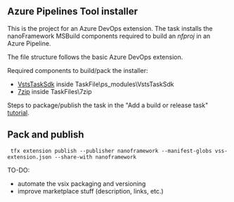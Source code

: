## Azure Pipelines Tool installer

This is the project for an Azure DevOps extension. The task installs the nanoFramework MSBuild components required to build an _nfproj_ in an Azure Pipeline.

The file structure follows the basic Azure DevOps extension.

Required components to build/pack the installer:
- [VstsTaskSdk](https://github.com/Microsoft/azure-pipelines-task-lib/tree/master/powershell) inside TaskFile\ps_modules\VstsTaskSdk
- [7zip](https://www.npmjs.com/package/7zip) inside TaskFiles\7zip

Steps to package/publish the task in the "Add a build or release task" [tutorial](https://docs.microsoft.com/en-us/azure/devops/extend/develop/add-build-task?view=vsts#packageext).

## Pack and publish

` tfx extension publish --publisher nanoframework --manifest-globs vss-extension.json --share-with nanoframework`

TO-DO:
- automate the vsix packaging and versioning 
- improve marketplace stuff (description, links, etc.)